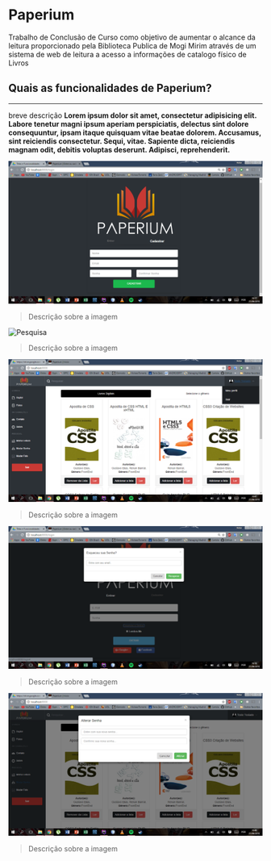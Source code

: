 # Paperium
Trabalho de Conclusão de Curso como objetivo de aumentar o  alcance da leitura proporcionado pela Biblioteca Publica de Mogi Mirim através de um sistema de web de leitura a acesso a informações de catalogo físico de Livros  


## Quais as funcionalidades de Paperium?
* * * 
breve descrição **Lorem ipsum dolor sit amet, consectetur adipisicing elit. Labore tenetur magni ipsum aperiam perspiciatis, delectus sint dolore consequuntur, ipsam itaque quisquam vitae beatae dolorem. Accusamus, sint reiciendis consectetur. Sequi, vitae. Sapiente dicta, reiciendis magnam odit, debitis voluptas deserunt. Adipisci, reprehenderit.**

![Login](Funcionalidades/Cadastro.png)
> Descrição sobre a imagem

![Pesquisa](Funcionalidades/Gênero%20-%20Pesquisa%20Livros%20Digitais.png)
> Descrição sobre a imagem

![HomePage-Logged](Funcionalidades/Home(logada).png)
> Descrição sobre a imagem

![Recovery](Funcionalidades/Login-Modal%20Recuperar%20Senha.png)
> Descrição sobre a imagem

![ChangePW](Funcionalidades/Modal%20Alterar%20Senha.png)
> Descrição sobre a imagem

